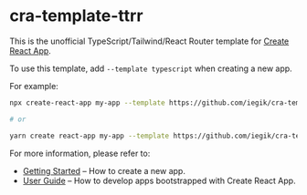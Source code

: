 # cra-template-ttrr

This is the unofficial TypeScript/Tailwind/React Router template for [Create React App](https://github.com/facebook/create-react-app).

To use this template, add `--template typescript` when creating a new app.

For example:

```sh
npx create-react-app my-app --template https://github.com/iegik/cra-template-ttrr.git

# or

yarn create react-app my-app --template https://github.com/iegik/cra-template-ttrr.git
```

For more information, please refer to:

- [Getting Started](https://create-react-app.dev/docs/getting-started) – How to create a new app.
- [User Guide](https://create-react-app.dev) – How to develop apps bootstrapped with Create React App.